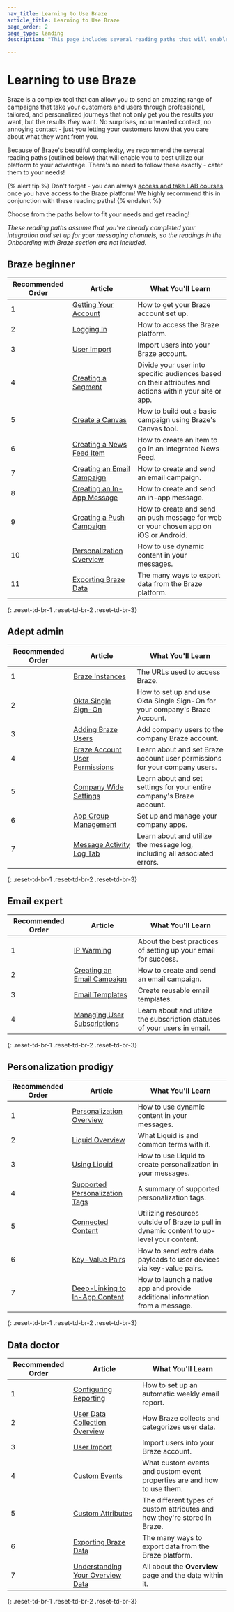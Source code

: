 ```yaml
---
nav_title: Learning to Use Braze
article_title: Learning to Use Braze
page_order: 2
page_type: landing
description: "This page includes several reading paths that will enable you to best utilize our platform to your advantage."

---
```


# Learning to use Braze

Braze is a complex tool that can allow you to send an amazing range of campaigns that take your customers and users through professional, tailored, and personalized journeys that not only get you the results _you_ want, but the results _they_ want. No surprises, no unwanted contact, no annoying contact - just you letting your customers know that you care about what they want from you.

Because of Braze's beautiful complexity, we recommend the several reading paths (outlined below) that will enable you to best utilize our platform to your advantage. There's no need to follow these exactly - cater them to your needs!

{% alert tip %}
Don't forget - you can always [access and take LAB courses](https://lab.braze.com) once you have access to the Braze platform! We highly recommend this in conjunction with these reading paths!
{% endalert %}

Choose from the paths below to fit your needs and get reading!

_These reading paths assume that you've already completed your integration and set up for your messaging channels, so the readings in the Onboarding with Braze section are not included._

## Braze beginner

| Recommended Order |Article | What You'll Learn|
|---|---|---|
| 1 | [Getting Your Account]({{site.baseurl}}/user_guide/administrative/logging_in_and_security/getting_your_account/) | How to get your Braze account set up. |
| 2 | [Logging In]({{site.baseurl}}/user_guide/administrative/access_braze/getting_your_account/) | How to access the Braze platform. |
| 3 | [User Import]({{site.baseurl}}/user_guide/data_and_analytics/user_data_collection/user_import/) | Import users into your Braze account. |
| 4 | [Creating a Segment]({{site.baseurl}}/user_guide/engagement_tools/segments/creating_a_segment/) | Divide your user into specific audiences based on their attributes and actions within your site or app. |
| 5 | [Create a Canvas]({{site.baseurl}}/user_guide/engagement_tools/canvas/create_a_canvas/create_a_canvas/) | How to build out a basic campaign using Braze's Canvas tool. |
| 6 | [Creating a News Feed Item]({{site.baseurl}}/user_guide/engagement_tools/news_feed/creating_a_news_feed_item/) | How to create an item to go in an integrated News Feed. |
| 7 | [Creating an Email Campaign]({{site.baseurl}}/user_guide/message_building_by_channel/email/creating_an_email_campaign/) | How to create and send an email campaign. |
| 8 | [Creating an In-App Message]({{site.baseurl}}/user_guide/message_building_by_channel/in-app_messages/create/) | How to create and send an in-app message. |
| 9 | [Creating a Push Campaign]({{site.baseurl}}/user_guide/message_building_by_channel/push/creating_a_push_message/) | How to create and send an push message for web or your chosen app on iOS or Android. |
| 10 | [Personalization Overview]({{site.baseurl}}/user_guide/personalization_and_dynamic_content/overview/) | How to use dynamic content in your messages. |
| 11 | [Exporting Braze Data]({{site.baseurl}}/user_guide/data_and_analytics/export_braze_data/) | The many ways to export data from the Braze platform. |
{: .reset-td-br-1 .reset-td-br-2 .reset-td-br-3}

## Adept admin

| Recommended Order |Article | What You'll Learn|
|---|---|---|
| 1 | [Braze Instances]({{site.baseurl}}/user_guide/administrative/access_braze/braze_instances/) | The URLs used to access Braze. |
| 2 | [Okta Single Sign-On]({{site.baseurl}}/user_guide/administrative/logging_in_and_security/single_sign_on/okta_single_sign_on/) | How to set up and use Okta Single Sign-On for your company's Braze Account. |
| 3 | [Adding Braze Users]({{site.baseurl}}/user_guide/administrative/manage_your_braze_users/adding_users_to_your_dashboard/) | Add company users to the company Braze account. |
| 4 | [Braze Account User Permissions]({{site.baseurl}}/user_guide/administrative/manage_your_braze_users/user_permissions/) | Learn about and set Braze account user permissions for your company users. |
| 5 | [Company Wide Settings]({{site.baseurl}}/user_guide/administrative/manage_your_braze_users/company-wide_settings_management/) | Learn about and set settings for your entire company's Braze account. |
| 6 | [App Group Management]({{site.baseurl}}/user_guide/administrative/app_settings/app_group_management/) | Set up and manage your company apps. |
| 7 | [Message Activity Log Tab]({{site.baseurl}}/user_guide/administrative/app_settings/developer_console/message_activity_log_tab/) | Learn about and utilize the message log, including all associated errors. |
{: .reset-td-br-1 .reset-td-br-2 .reset-td-br-3}

## Email expert

| Recommended Order |Article | What You'll Learn|
|---|---|---|
| 1 | [IP Warming]({{site.baseurl}}/user_guide/message_building_by_channel/email/best_practices/) | About the best practices of setting up your email for success. |  
| 2 | [Creating an Email Campaign]({{site.baseurl}}/user_guide/message_building_by_channel/email/creating_an_email_campaign/) | How to create and send an email campaign. |
| 3 | [Email Templates]({{site.baseurl}}/user_guide/message_building_by_channel/email/creating_an_email_template/) | Create reusable email templates. |
| 4 | [Managing User Subscriptions]({{site.baseurl}}/user_guide/message_building_by_channel/email/managing_user_subscriptions/) | Learn about and utilize the subscription statuses of your users in email. |
{: .reset-td-br-1 .reset-td-br-2 .reset-td-br-3}

## Personalization prodigy

| Recommended Order |Article | What You'll Learn|
|---|---|---|
| 1 | [Personalization Overview]({{site.baseurl}}/user_guide/personalization_and_dynamic_content/overview/) | How to use dynamic content in your messages. |
| 2 | [Liquid Overview]({{site.baseurl}}/user_guide/personalization_and_dynamic_content/liquid/) | What Liquid is and common terms with it. |
| 3 | [Using Liquid]({{site.baseurl}}/user_guide/personalization_and_dynamic_content/liquid/using_liquid/) | How to use Liquid to create personalization in your messages. |
| 4 | [Supported Personalization Tags]({{site.baseurl}}/user_guide/personalization_and_dynamic_content/liquid/supported_personalization_tags/) | A summary of supported personalization tags. |
| 5 | [Connected Content]({{site.baseurl}}/user_guide/personalization_and_dynamic_content/connected_content/about_connected_content/) | Utilizing resources outside of Braze to pull in dynamic content to up-level your content. |
| 6 | [Key-Value Pairs]({{site.baseurl}}/user_guide/personalization_and_dynamic_content/key_value_pairs/) | How to send extra data payloads to user devices via key-value pairs. |
| 7 | [Deep-Linking to In-App Content]({{site.baseurl}}/user_guide/personalization_and_dynamic_content/deep_linking_to_in-app_content/) | How to launch a native app and provide additional information from a message. |
{: .reset-td-br-1 .reset-td-br-2 .reset-td-br-3}

## Data doctor

| Recommended Order |Article | What You'll Learn|
|---|---|---|
| 1 | [Configuring Reporting]({{site.baseurl}}/user_guide/data_and_analytics/configuring_reporting/) | How to set up an automatic weekly email report. |
| 2 | [User Data Collection Overview]({{site.baseurl}}/user_guide/data_and_analytics/user_data_collection/) | How Braze collects and categorizes user data. |
| 3 | [User Import]({{site.baseurl}}/user_guide/data_and_analytics/user_data_collection/user_import/) | Import users into your Braze account. |
| 4 | [Custom Events]({{site.baseurl}}/user_guide/data_and_analytics/custom_data/custom_events/) | What custom events and custom event properties are and how to use them. |
| 5 | [Custom Attributes]({{site.baseurl}}/user_guide/data_and_analytics/custom_data/custom_attributes/) | The different types of custom attributes and how they're stored in Braze. |
| 6 | [Exporting Braze Data]({{site.baseurl}}/user_guide/data_and_analytics/export_braze_data/) | The many ways to export data from the Braze platform. |
| 7 | [Understanding Your Overview Data]({{site.baseurl}}/user_guide/data_and_analytics/your_reports/understanding_your_app_usage_data/) | All about the **Overview** page and the data within it. |
{: .reset-td-br-1 .reset-td-br-2 .reset-td-br-3}
